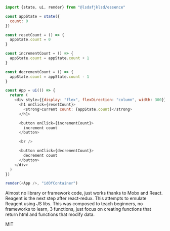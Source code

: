 ```javascript
import {state, ui, render} from "@lsdafjklsd/essence"

const appState = state({
  count: 0
})

const resetCount = () => {
  appState.count = 0
}

const incrementCount = () => {
  appState.count = appState.count + 1
}

const decrementCount = () => {
  appState.count = appState.count - 1
}

const App = ui(() => {
  return (
    <div style={{display: "flex", flexDirection: "column", width: 300}}>
      <h1 onClick={resetCount}>
        <strong>current count: {appState.count}</strong>
      </h1>

      <button onClick={incrementCount}>
        increment count
      </button>

      <br />

      <button onClick={decrementCount}>
        decrement count
      </button>
    </div>
  )
})

render(<App />, "idOfContainer")
```

Almost no library or framework code, just works thanks to Mobx and React. Reagent is the next step after react-redux. This attempts to emulate Reagent using JS libs. This was composed to teach beginners, no frameworks to learn, 3 functions, just focus on creating functions that return html and functions that modify data.

MIT

